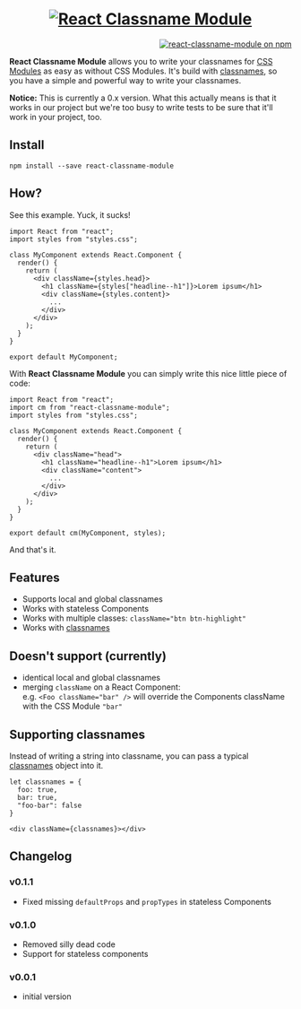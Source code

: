 <h1 align="center">
  <a href="https://github.com/51seven/react-classname-module">
    <img src="https://cloud.githubusercontent.com/assets/4227520/11537012/6b6c382c-991b-11e5-9a63-af5d1c988f0d.png" alt="React Classname Module" />
  </a>
</h1>

<p align="right">
  <a href="https://www.npmjs.com/package/react-classname-module">
    <img src="https://img.shields.io/npm/v/react-classname-module.svg" alt="react-classname-module on npm" />
  </a>
</p>

**React Classname Module** allows you to write your classnames for [CSS Modules](https://github.com/css-modules/css-modules) as easy as without CSS Modules. It's build with [classnames](https://github.com/JedWatson/classnames), so you have a simple and powerful way to write your classnames.

**Notice:** This is currently a 0.x version. What this actually means is that it works in our project but we're too busy to write tests to be sure that it'll work in your project, too.

## Install

`npm install --save react-classname-module`

## How?

See this example. Yuck, it sucks!

```JSX
import React from "react";
import styles from "styles.css";

class MyComponent extends React.Component {
  render() {
    return (
      <div className={styles.head}>
        <h1 className={styles["headline--h1"]}>Lorem ipsum</h1>
        <div className={styles.content}>
          ...
        </div>
      </div>
    );
  }
}

export default MyComponent;
```

With **React Classname Module** you can simply write this nice little piece of code:

```JSX
import React from "react";
import cm from "react-classname-module";
import styles from "styles.css";

class MyComponent extends React.Component {
  render() {
    return (
      <div className="head">
        <h1 className="headline--h1">Lorem ipsum</h1>
        <div className="content">
          ...
        </div>
      </div>
    );
  }
}

export default cm(MyComponent, styles);
```

And that's it.

## Features

* Supports local and global classnames
* Works with stateless Components
* Works with multiple classes: `className="btn btn-highlight"`
* Works with [classnames](https://github.com/JedWatson/classnames)

## Doesn't support (currently)

* identical local and global classnames
* merging `className` on a React Component:  
  e.g. `<Foo className="bar" />` will override the Components className with the CSS Module `"bar"`

## Supporting classnames

Instead of writing a string into classname, you can pass a typical [classnames](https://github.com/JedWatson/classnames) object into it.

```JSX
let classnames = {
  foo: true,
  bar: true,
  "foo-bar": false
}

<div className={classnames}></div>
```

## Changelog

### v0.1.1

* Fixed missing `defaultProps` and `propTypes` in stateless Components


### v0.1.0

* Removed silly dead code
* Support for stateless components


### v0.0.1

* initial version
